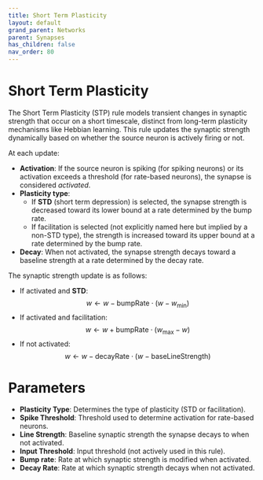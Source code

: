 ```yaml
---
title: Short Term Plasticity
layout: default
grand_parent: Networks
parent: Synapses
has_children: false
nav_order: 80
---
```


# Short Term Plasticity

The Short Term Plasticity (STP) rule models transient changes in synaptic strength that occur on a short timescale, distinct from long-term plasticity mechanisms like Hebbian learning. This rule updates the synaptic strength dynamically based on whether the source neuron is actively firing or not.

At each update:
- **Activation**: If the source neuron is spiking (for spiking neurons) or its activation exceeds a threshold (for rate-based neurons), the synapse is considered *activated*.
- **Plasticity type**:  
  - If **STD** (short term depression) is selected, the synapse strength is decreased toward its lower bound at a rate determined by the bump rate.  
  - If facilitation is selected (not explicitly named here but implied by a non-STD type), the strength is increased toward its upper bound at a rate determined by the bump rate.
- **Decay**: When not activated, the synapse strength decays toward a baseline strength at a rate determined by the decay rate.

The synaptic strength update is as follows:
- If activated and **STD**:
  $$
  w \leftarrow w - \text{bumpRate} \cdot (w - w_{\min})
  $$
- If activated and facilitation:
  $$
  w \leftarrow w + \text{bumpRate} \cdot (w_{\max} - w)
  $$
- If not activated:
  $$
  w \leftarrow w - \text{decayRate} \cdot (w - \text{baseLineStrength})
  $$

# Parameters

- **Plasticity Type**: Determines the type of plasticity (STD or facilitation).
- **Spike Threshold**: Threshold used to determine activation for rate-based neurons.
- **Line Strength**: Baseline synaptic strength the synapse decays to when not activated.
- **Input Threshold**: Input threshold (not actively used in this rule).
- **Bump rate**: Rate at which synaptic strength is modified when activated.
- **Decay Rate**: Rate at which synaptic strength decays when not activated.